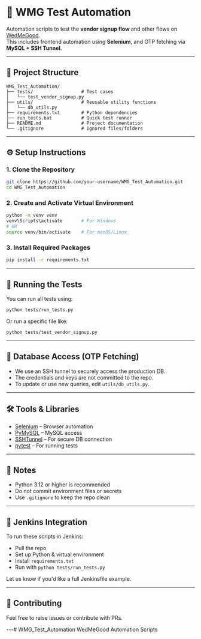 # 🧪 WMG Test Automation

Automation scripts to test the **vendor signup flow** and other flows on [WedMeGood](https://www.wedmegood.com).  
This includes frontend automation using **Selenium**, and OTP fetching via **MySQL + SSH Tunnel**.

---

## 📁 Project Structure

```
WMG_Test_Automation/
├── tests/                  # Test cases
│   └── test_vendor_signup.py
├── utils/                  # Reusable utility functions
│   └── db_utils.py
├── requirements.txt        # Python dependencies
├── run_tests.bat           # Quick test runner
├── README.md               # Project documentation
└── .gitignore              # Ignored files/folders
```

---

## ⚙️ Setup Instructions

### 1. Clone the Repository

```bash
git clone https://github.com/your-username/WMG_Test_Automation.git
cd WMG_Test_Automation
```

### 2. Create and Activate Virtual Environment

```bash
python -m venv venv
venv\Scripts\activate       # For Windows
# OR
source venv/bin/activate    # For macOS/Linux
```

### 3. Install Required Packages

```bash
pip install -r requirements.txt
```

---

## 🚀 Running the Tests

You can run all tests using:

```bash
python tests/run_tests.py
```

Or run a specific file like:

```bash
python tests/test_vendor_signup.py
```

---

## 🔐 Database Access (OTP Fetching)

- We use an SSH tunnel to securely access the production DB.
- The credentials and keys are not committed to the repo.
- To update or use new queries, edit `utils/db_utils.py`.

---

## 🛠 Tools & Libraries

- [Selenium](https://selenium.dev/) – Browser automation
- [PyMySQL](https://pymysql.readthedocs.io/) – MySQL access
- [SSHTunnel](https://pypi.org/project/sshtunnel/) – For secure DB connection
- [pytest](https://docs.pytest.org/) – For running tests

---

## 📌 Notes

- Python 3.12 or higher is recommended
- Do not commit environment files or secrets
- Use `.gitignore` to keep the repo clean

---

## 📡 Jenkins Integration

To run these scripts in Jenkins:
- Pull the repo
- Set up Python & virtual environment
- Install `requirements.txt`
- Run with `python tests/run_tests.py`

Let us know if you'd like a full Jenkinsfile example.

---

## 🙌 Contributing

Feel free to raise issues or contribute with PRs.

---# WMG_Test_Automation
WedMeGood Automation Scripts

